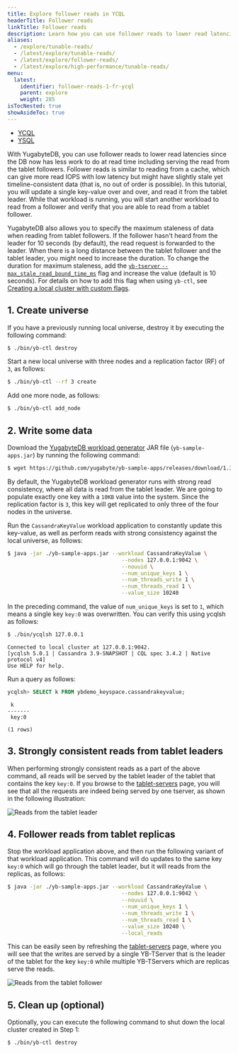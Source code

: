 ```yaml
---
title: Explore follower reads in YCQL
headerTitle: Follower reads
linkTitle: Follower reads
description: Learn how you can use follower reads to lower read latencies in local YugabyteDB clusters.
aliases:
  - /explore/tunable-reads/
  - /latest/explore/tunable-reads/
  - /latest/explore/follower-reads/
  - /latest/explore/high-performance/tunable-reads/
menu:
  latest:
    identifier: follower-reads-1-fr-ycql
    parent: explore
    weight: 285
isTocNested: true
showAsideToc: true
---
```


<ul class="nav nav-tabs-alt nav-tabs-yb">
  <li >
    <a href="../fr-ycql/" class="nav-link active">
      <i class="icon-cassandra" aria-hidden="true"></i>YCQL</a>
  </li>
  <li >
    <a href="../fr-ysql/" class="nav-link">
      <i class="icon-postgres" aria-hidden="true"></i>YSQL</a>
  </li>
</ul>

With YugabyteDB, you can use follower reads to lower read latencies since the DB now has less work to do at read time including serving the read from the tablet followers. Follower reads is similar to reading from a cache, which can give more read IOPS with low latency but might have slightly stale yet timeline-consistent data (that is, no out of order is possible). In this tutorial, you will update a single key-value over and over, and read it from the tablet leader. While that workload is running, you will start another workload to read from a follower and verify that you are able to read from a tablet follower.

YugabyteDB also allows you to specify the maximum staleness of data when reading from tablet followers. If the follower hasn't heard from the leader for  10 seconds (by default), the read request is forwarded to the leader. When there is a long distance between the tablet follower and the tablet leader, you might need to increase the duration. To change the duration for maximum staleness, add the [`yb-tserver` `--max_stale_read_bound_time_ms`](../../../reference/configuration/yb-tserver/#max-stale-read-bound-time-ms) flag and increase the value (default is 10 seconds). For details on how to add this flag when using `yb-ctl`, see [Creating a local cluster with custom flags](../../../admin/yb-ctl/#create-a-local-cluster-with-custom-flags).

## 1. Create universe

If you have a previously running local universe, destroy it by executing the following command:

```sh
$ ./bin/yb-ctl destroy
```

Start a new local universe with three nodes and a replication factor (RF) of `3`, as follows:

```sh
$ ./bin/yb-ctl --rf 3 create
```

Add one more node, as follows:

```sh
$ ./bin/yb-ctl add_node
```

## 2. Write some data

Download the [YugabyteDB workload generator](https://github.com/yugabyte/yb-sample-apps) JAR file (`yb-sample-apps.jar`) by running the following command:

```sh
$ wget https://github.com/yugabyte/yb-sample-apps/releases/download/1.3.1/yb-sample-apps.jar?raw=true -O yb-sample-apps.jar
```

By default, the YugabyteDB workload generator runs with strong read consistency, where all data is read from the tablet leader. We are going to populate exactly one key with a `10KB` value into the system. Since the replication factor is `3`, this key will get replicated to only three of the four nodes in the universe.

Run the `CassandraKeyValue` workload application to constantly update this key-value, as well as perform reads with strong consistency against the local universe, as follows:

```sh
$ java -jar ./yb-sample-apps.jar --workload CassandraKeyValue \
                                    --nodes 127.0.0.1:9042 \
                                    --nouuid \
                                    --num_unique_keys 1 \
                                    --num_threads_write 1 \
                                    --num_threads_read 1 \
                                    --value_size 10240
```

In the preceding command, the value of `num_unique_keys` is set to `1`, which means a single key `key:0` was overwritten. You can verify this using ycqlsh as follows:

```sh
$ ./bin/ycqlsh 127.0.0.1
```

```output
Connected to local cluster at 127.0.0.1:9042.
[ycqlsh 5.0.1 | Cassandra 3.9-SNAPSHOT | CQL spec 3.4.2 | Native protocol v4]
Use HELP for help.
```

Run a query as follows:

```sql
ycqlsh> SELECT k FROM ybdemo_keyspace.cassandrakeyvalue;
```

```output
 k
-------
 key:0

(1 rows)
```

## 3. Strongly consistent reads from tablet leaders

When performing strongly consistent reads as a part of the above command, all reads will be served by the tablet leader of the tablet that contains the key `key:0`. If you browse to the <a href='http://127.0.0.1:7000/tablet-servers' target="_blank">tablet-servers</a> page, you will see that all the requests are indeed being served by one tserver, as shown in the following illustration:

![Reads from the tablet leader](/images/ce/tunable-reads-leader.png)

## 4. Follower reads from tablet replicas

Stop the workload application above, and then run the following variant of that workload application. This command will do updates to the same key `key:0` which will go through the tablet leader, but it will reads from the replicas, as follows:

```sh
$ java -jar ./yb-sample-apps.jar --workload CassandraKeyValue \
                                    --nodes 127.0.0.1:9042 \
                                    --nouuid \
                                    --num_unique_keys 1 \
                                    --num_threads_write 1 \
                                    --num_threads_read 1 \
                                    --value_size 10240 \
                                    --local_reads
```

This can be easily seen by refreshing the <a href='http://127.0.0.1:7000/tablet-servers' target="_blank">tablet-servers</a> page, where you will see that the writes are served by a single YB-TServer that is the leader of the tablet for the key `key:0` while multiple YB-TServers which are replicas serve the reads.

![Reads from the tablet follower](/images/ce/tunable-reads-followers.png)

## 5. Clean up (optional)

Optionally, you can execute the following command to shut down the local cluster created in Step 1:

```sh
$ ./bin/yb-ctl destroy
```
